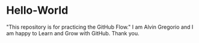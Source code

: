 # Hello-World
"This repository is for practicing the GitHub Flow."
I am Alvin Gregorio and I am happy to Learn and Grow with GitHub. 
Thank you.
